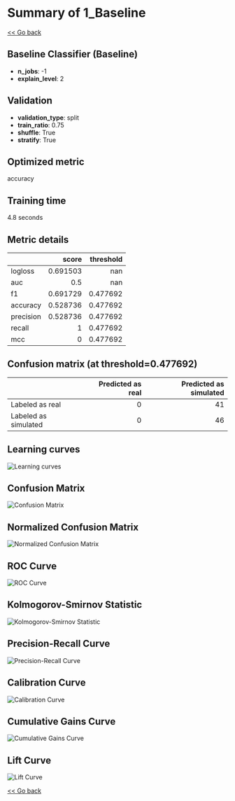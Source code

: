 # Summary of 1_Baseline

[<< Go back](../README.md)


## Baseline Classifier (Baseline)
- **n_jobs**: -1
- **explain_level**: 2

## Validation
 - **validation_type**: split
 - **train_ratio**: 0.75
 - **shuffle**: True
 - **stratify**: True

## Optimized metric
accuracy

## Training time

4.8 seconds

## Metric details
|           |    score |   threshold |
|:----------|---------:|------------:|
| logloss   | 0.691503 |  nan        |
| auc       | 0.5      |  nan        |
| f1        | 0.691729 |    0.477692 |
| accuracy  | 0.528736 |    0.477692 |
| precision | 0.528736 |    0.477692 |
| recall    | 1        |    0.477692 |
| mcc       | 0        |    0.477692 |


## Confusion matrix (at threshold=0.477692)
|                      |   Predicted as real |   Predicted as simulated |
|:---------------------|--------------------:|-------------------------:|
| Labeled as real      |                   0 |                       41 |
| Labeled as simulated |                   0 |                       46 |

## Learning curves
![Learning curves](learning_curves.png)
## Confusion Matrix

![Confusion Matrix](confusion_matrix.png)


## Normalized Confusion Matrix

![Normalized Confusion Matrix](confusion_matrix_normalized.png)


## ROC Curve

![ROC Curve](roc_curve.png)


## Kolmogorov-Smirnov Statistic

![Kolmogorov-Smirnov Statistic](ks_statistic.png)


## Precision-Recall Curve

![Precision-Recall Curve](precision_recall_curve.png)


## Calibration Curve

![Calibration Curve](calibration_curve_curve.png)


## Cumulative Gains Curve

![Cumulative Gains Curve](cumulative_gains_curve.png)


## Lift Curve

![Lift Curve](lift_curve.png)



[<< Go back](../README.md)
